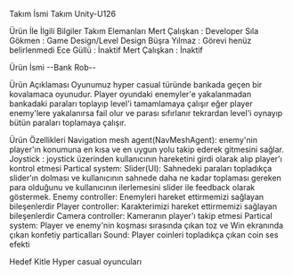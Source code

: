 
Takım İsmi
Takım Unity-U126

Ürün İle İlgili Bilgiler
Takım Elemanları
Mert Çalışkan : Developer
Sıla Gökmen : Game Design/Level Design
Büşra Yılmaz : Görevi henüz belirlenmedi
Ece Güllü : İnaktif
Mert Çalışkan : İnaktif

Ürün İsmi
--Bank Rob--


Ürün Açıklaması
Oyunumuz hyper casual türünde bankada geçen bir kovalamaca oyunudur. Player oyundaki enemyler'e yakalanmadan bankadaki paraları toplayıp level'i tamamlamaya çalışır eğer player enemy'lere yakalanırsa fail olur ve parası sıfırlanır tekrardan level'i oynayıp bütün paraları toplamaya çalışır.


Ürün Özellikleri
 Navigation mesh agent(NavMeshAgent): enemy'nin player'ın konumuna en kısa ve en uygun yolu takip ederek gitmesini sağlar.
 Joystick : joystick üzerinden kullanıcının hareketini girdi olarak alıp player'ı kontrol etmesi 
 Partical system:
 Slider(UI): Sahnedeki paraları topladıkça slider'ın dolması ve kullanıcının sahnede daha ne kadar toplaması gereken para olduğunu ve kullanıcının ilerlemesini slider ile feedback olarak göstermek. 
 Enemy controller: Enemyleri hareket ettirmemizi sağlayan bileşenlerdir
 Player controller: Karakterimizi hareket ettirmemizi sağlayan bileşenlerdir
 Camera controller: Kameranın player'ı takip etmesi 
 Partical system: Player ve enemy'nin koşması sırasında çıkan toz ve Win ekranında çıkan konfetiy particalları
 Sound: Player coinleri topladıkça çıkan coin ses efekti

Hedef Kitle
Hyper casual oyuncuları
